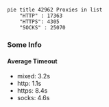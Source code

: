 
```mermaid
pie title 42962 Proxies in list
    "HTTP" : 17363
    "HTTPS": 4305
    "SOCKS" : 25070
```

### Some Info
#### Average Timeout

- mixed: 3.2s
- http: 1.1s
- https: 8.4s
- socks: 4.6s